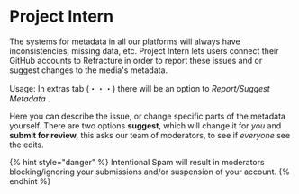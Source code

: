 # Project Intern

The systems for metadata in all our platforms will always have inconsistencies, missing data, etc. Project Intern lets users connect their GitHub accounts to Refracture in order to report these issues and or suggest changes to the media's metadata.

Usage: In extras tab \(・・・\) there will be an option to _Report/Suggest Metadata_ .

Here you can describe the issue, or change specific parts of the metadata yourself. There are two options **suggest**, which will change it for _you_ and **submit for review,** this asks our team of moderators, to see if _everyone_ see the edits.

{% hint style="danger" %}
Intentional Spam will result in moderators blocking/ignoring your submissions and/or suspension of your account.
{% endhint %}



